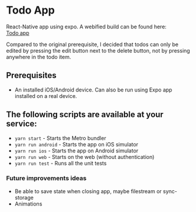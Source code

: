 # Todo App

React-Native app using expo. A webified build can be found here:\
[Todo app](https://todobuddy-kevin.netlify.app/)

Compared to the original prerequisite, I decided that todos can only be edited by pressing the edit button next to the delete button, not by pressing anywhere in the todo item.

## Prerequisites

- An installed iOS/Android device. Can also be run using Expo app installed on a real device.

## The following scripts are available at your service:

- `yarn start` - Starts the Metro bundler
- `yarn run android` - Starts the app on iOS simulator
- `yarn run ios` - Starts the app on Android simulator
- `yarn run web` - Starts on the web (without authentication)
- `yarn run test` - Runs all the unit tests

### Future improvements ideas

- Be able to save state when closing app, maybe filestream or sync-storage
- Animations
